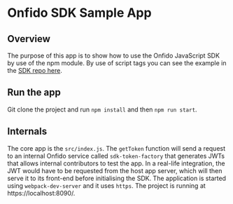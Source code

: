 # Onfido SDK Sample App

## Overview

The purpose of this app is to show how to use the Onfido JavaScript SDK by use of the npm module. By use of script tags you can see the example in the [SDK repo here](https://github.com/onfido/onfido-sdk-ui).

## Run the app

Git clone the project and run `npm install` and then `npm run start`.

## Internals

The core app is the `src/index.js`.
The `getToken` function will send a request to an internal Onfido service called `sdk-token-factory` that generates JWTs that allows internal contributors to test the app.
In a real-life integration, the JWT would have to be requested from the host app server, which will then serve it to its front-end before initialising the SDK.
The application is started using `webpack-dev-server` and it uses `https`. The project is running at https://localhost:8090/.
